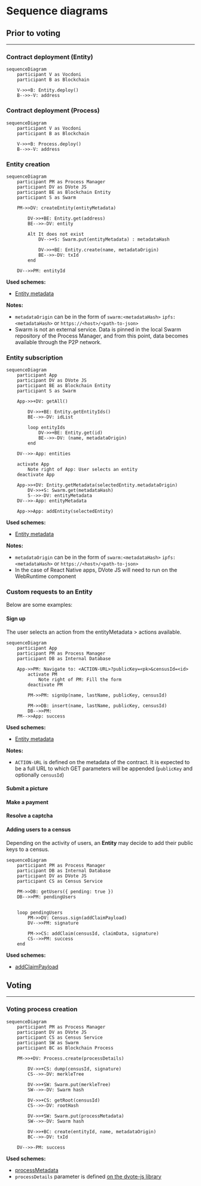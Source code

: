 # Sequence diagrams

## Prior to voting
---

### Contract deployment (Entity)

```mermaid
sequenceDiagram
    participant V as Vocdoni 
    participant B as Blockchain 

    V->>+B: Entity.deploy()
    B-->>-V: address
```

### Contract deployment (Process)

```mermaid
sequenceDiagram
    participant V as Vocdoni
    participant B as Blockchain

    V->>+B: Process.deploy()
    B-->>-V: address
```

### Entity creation

```mermaid
sequenceDiagram
    participant PM as Process Manager
    participant DV as DVote JS
    participant BE as Blockchain Entity
    participant S as Swarm

    PM->>DV: createEntity(entityMetadata)

        DV->>+BE: Entity.get(address)
        BE-->>-DV: entity

        Alt It does not exist
            DV-->+S: Swarm.put(entityMetadata) : metadataHash

            DV->>+BE: Entity.create(name, metadataOrigin)
            BE-->>-DV: txId
        end

    DV-->>PM: entityId
```

**Used schemes:**
* [Entity metadata](/protocol/data-schema.md?id=entity-metadata)

**Notes:** 
* `metadataOrigin` can be in the form of `swarm:<metadataHash>` `ipfs:<metadataHash>` or `https://<host>/<path-to-json>`
* Swarm is not an external service. Data is pinned in the local Swarm repository of the Process Manager, and from this point, data becomes available through the P2P network.

<!-- ### Identity creation -->

### Entity subscription

```mermaid
sequenceDiagram
    participant App
    participant DV as DVote JS
    participant BE as Blockchain Entity
    participant S as Swarm

    App->>+DV: getAll()

        DV->>+BE: Entity.getEntityIds()
        BE-->>-DV: idList

        loop entityIds
            DV->>+BE: Entity.get(id)
            BE-->>-DV: (name, metadataOrigin)
        end

    DV-->>-App: entities

    activate App
        Note right of App: User selects an entity
    deactivate App

    App->>+DV: Entity.getMetadata(selectedEntity.metadataOrigin)
        DV->>+S: Swarm.get(metadataHash)
        S-->>-DV: entityMetadata
    DV-->>-App: entityMetadata

    App->>App: addEntity(selectedEntity)
```

**Used schemes:**
* [Entity metadata](/protocol/data-schema.md?id=entity-metadata)

**Notes:** 
* `metadataOrigin` can be in the form of `swarm:<metadataHash>` `ipfs:<metadataHash>` or `https://<host>/<path-to-json>`
* In the case of React Native apps, DVote JS will need to run on the WebRuntime component

### Custom requests to an Entity

Below are some examples:

#### Sign up

The user selects an action from the entityMetadata > actions available.

```mermaid
sequenceDiagram
    participant App
    participant PM as Process Manager
    participant DB as Internal Database

    App->>PM: Navigate to: <ACTION-URL>?publicKey=<pk>&censusId=<id>
        activate PM
            Note right of PM: Fill the form
        deactivate PM

        PM->>PM: signUp(name, lastName, publicKey, censusId)

        PM->>DB: insert(name, lastName, publicKey, censusId)
        DB-->>PM: 
    PM-->>App: success

```

**Used schemes:**
* [Entity metadata](/protocol/data-schema.md?id=entity-metadata)

**Notes:** 
* `ACTION-URL` is defined on the metadata of the contract. It is expected to be a full URL to which GET parameters will be appended (`publicKey` and optionally `censusId`)

#### Submit a picture
#### Make a payment
#### Resolve a captcha

#### Adding users to a census

Depending on the activity of users, an **Entity** may decide to add their public keys to a census.

```mermaid
sequenceDiagram
    participant PM as Process Manager
    participant DB as Internal Database
    participant DV as DVote JS
    participant CS as Census Service

    PM->>DB: getUsers({ pending: true })
    DB-->>PM: pendingUsers


    loop pendingUsers
        PM->>DV: Census.sign(addClaimPayload)
        DV-->>PM: signature
        
        PM->>CS: addClaim(censusId, claimData, signature)
        CS-->>PM: success
    end

```

**Used schemes:**
* [addClaimPayload](/protocol/data-schema?id=census-service-request-payload)


## Voting
---

### Voting process creation

```mermaid
sequenceDiagram
    participant PM as Process Manager
    participant DV as DVote JS
    participant CS as Census Service
    participant SW as Swarm
    participant BC as Blockchain Process

    PM->>+DV: Process.create(processDetails)

        DV->>+CS: dump(censusId, signature)
        CS-->>-DV: merkleTree

        DV->>+SW: Swarm.put(merkleTree)
        SW-->>-DV: Swarm hash

        DV->>+CS: getRoot(censusId)
        CS-->>-DV: rootHash

        DV->>+SW: Swarm.put(processMetadata)
        SW-->>-DV: Swarm hash

        DV->>+BC: create(entityId, name, metadataOrigin)
        BC-->>-DV: txId

    DV-->>-PM: success

```

**Used schemes:**
* [processMetadata](/protocol/data-schema?id=process-metadata)
* `processDetails` parameter is defined [on the dvote-js library](https://github.com/vocdoni/dvote-client/blob/master/src/dvote/process.ts)
